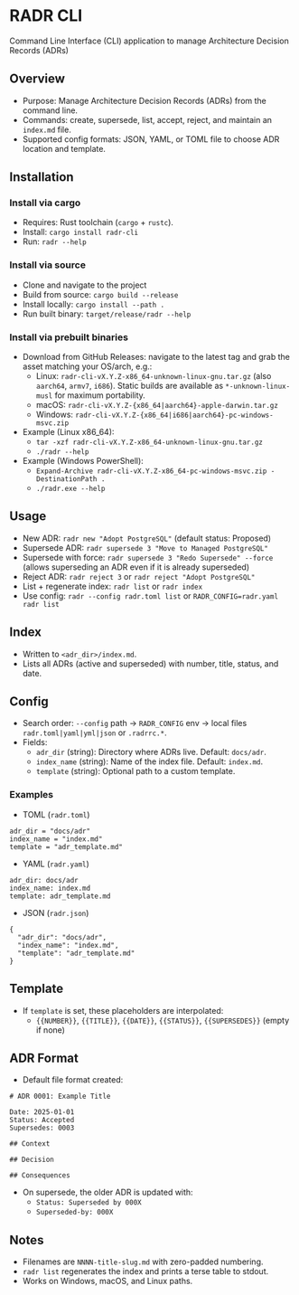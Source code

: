 # RADR CLI

Command Line Interface (CLI) application to manage Architecture Decision Records (ADRs)

## Overview

- Purpose: Manage Architecture Decision Records (ADRs) from the command line.
- Commands: create, supersede, list, accept, reject, and maintain an `index.md` file.
- Supported config formats: JSON, YAML, or TOML file to choose ADR location and template.

## Installation

### Install via cargo

- Requires: Rust toolchain (`cargo` + `rustc`).
- Install: `cargo install radr-cli`
- Run: `radr --help`

### Install via source

- Clone and navigate to the project
- Build from source: `cargo build --release`
- Install locally: `cargo install --path .`
- Run built binary: `target/release/radr --help`

### Install via prebuilt binaries

- Download from GitHub Releases: navigate to the latest tag and grab the asset matching your OS/arch, e.g.:
  - Linux: `radr-cli-vX.Y.Z-x86_64-unknown-linux-gnu.tar.gz` (also `aarch64`, `armv7`, `i686`). Static builds are available as `*-unknown-linux-musl` for maximum portability.
  - macOS: `radr-cli-vX.Y.Z-{x86_64|aarch64}-apple-darwin.tar.gz`
  - Windows: `radr-cli-vX.Y.Z-{x86_64|i686|aarch64}-pc-windows-msvc.zip`
- Example (Linux x86_64):
  - `tar -xzf radr-cli-vX.Y.Z-x86_64-unknown-linux-gnu.tar.gz`
  - `./radr --help`
- Example (Windows PowerShell):
  - `Expand-Archive radr-cli-vX.Y.Z-x86_64-pc-windows-msvc.zip -DestinationPath .`
  - `./radr.exe --help`

## Usage

- New ADR: `radr new "Adopt PostgreSQL"` (default status: Proposed)
- Supersede ADR: `radr supersede 3 "Move to Managed PostgreSQL"`
- Supersede with force: `radr supersede 3 "Redo Supersede" --force` (allows superseding an ADR even if it is already superseded)
- Reject ADR: `radr reject 3` or `radr reject "Adopt PostgreSQL"`
- List + regenerate index: `radr list` or `radr index`
- Use config: `radr --config radr.toml list` or `RADR_CONFIG=radr.yaml radr list`

## Index

- Written to `<adr_dir>/index.md`.
- Lists all ADRs (active and superseded) with number, title, status, and date.

## Config

- Search order: `--config` path → `RADR_CONFIG` env → local files `radr.toml|yaml|yml|json` or `.radrrc.*`.
- Fields:
  - `adr_dir` (string): Directory where ADRs live. Default: `docs/adr`.
  - `index_name` (string): Name of the index file. Default: `index.md`.
  - `template` (string): Optional path to a custom template.

### Examples

- TOML (`radr.toml`)

```
adr_dir = "docs/adr"
index_name = "index.md"
template = "adr_template.md"
```

- YAML (`radr.yaml`)

```
adr_dir: docs/adr
index_name: index.md
template: adr_template.md
```

- JSON (`radr.json`)

```
{
  "adr_dir": "docs/adr",
  "index_name": "index.md",
  "template": "adr_template.md"
}
```

## Template

- If `template` is set, these placeholders are interpolated:
  - `{{NUMBER}}`, `{{TITLE}}`, `{{DATE}}`, `{{STATUS}}`, `{{SUPERSEDES}}` (empty if none)

## ADR Format

- Default file format created:

```
# ADR 0001: Example Title

Date: 2025-01-01
Status: Accepted
Supersedes: 0003

## Context

## Decision

## Consequences
```

- On supersede, the older ADR is updated with:
  - `Status: Superseded by 000X`
  - `Superseded-by: 000X`

## Notes

- Filenames are `NNNN-title-slug.md` with zero-padded numbering.
- `radr list` regenerates the index and prints a terse table to stdout.
- Works on Windows, macOS, and Linux paths.
